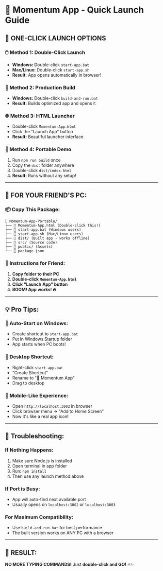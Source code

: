 # 🚀 Momentum App - Quick Launch Guide

## 🎯 **ONE-CLICK LAUNCH OPTIONS**

### **🖱️ Method 1: Double-Click Launch**
- **Windows:** Double-click `start-app.bat`
- **Mac/Linux:** Double-click `start-app.sh`
- **Result:** App opens automatically in browser!

### **🔨 Method 2: Production Build**
- **Windows:** Double-click `build-and-run.bat`
- **Result:** Builds optimized app and opens it

### **🌐 Method 3: HTML Launcher**
- Double-click `Momentum-App.html`
- Click the "Launch App" button
- **Result:** Beautiful launcher interface

### **📱 Method 4: Portable Demo**
1. Run `npm run build` once
2. Copy the `dist` folder anywhere
3. Double-click `dist/index.html`
4. **Result:** Runs without any setup!

---

## 🎉 **FOR YOUR FRIEND'S PC:**

### **📦 Copy This Package:**
```
📁 Momentum-App-Portable/
├── 📄 Momentum-App.html (Double-click this!)
├── 📄 start-app.bat (Windows users)
├── 📄 start-app.sh (Mac/Linux users)
├── 📁 dist/ (Built app - works offline)
├── 📁 src/ (Source code)
├── 📁 public/ (Assets)
└── 📄 package.json
```

### **🎯 Instructions for Friend:**
1. **Copy folder to their PC**
2. **Double-click `Momentum-App.html`**
3. **Click "Launch App" button**
4. **BOOM! App works! 🔥**

---

## 💡 **Pro Tips:**

### **🔄 Auto-Start on Windows:**
- Create shortcut to `start-app.bat`
- Put in Windows Startup folder
- App starts when PC boots!

### **🎨 Desktop Shortcut:**
- Right-click `start-app.bat`
- "Create Shortcut"
- Rename to "🚀 Momentum App"
- Drag to desktop

### **📱 Mobile-Like Experience:**
- Open `http://localhost:3002` in browser
- Click browser menu → "Add to Home Screen"
- Now it's like a real app icon!

---

## 🚨 **Troubleshooting:**

### **If Nothing Happens:**
1. Make sure Node.js is installed
2. Open terminal in app folder
3. Run: `npm install`
4. Then use any launch method above

### **If Port is Busy:**
- App will auto-find next available port
- Usually opens on `localhost:3002` or `localhost:3003`

### **For Maximum Compatibility:**
- Use `build-and-run.bat` for best performance
- The built version works on ANY PC with a browser

---

## 🎯 **RESULT:**
**NO MORE TYPING COMMANDS!** 
Just **double-click and GO!** 🔥✨
